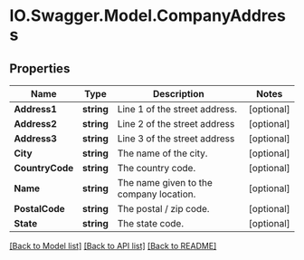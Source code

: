 # IO.Swagger.Model.CompanyAddress
## Properties

Name | Type | Description | Notes
------------ | ------------- | ------------- | -------------
**Address1** | **string** | Line 1 of the street address. | [optional] 
**Address2** | **string** | Line 2 of the street address | [optional] 
**Address3** | **string** | Line 3 of the street address | [optional] 
**City** | **string** | The name of the city. | [optional] 
**CountryCode** | **string** | The country code. | [optional] 
**Name** | **string** | The name given to the company location. | [optional] 
**PostalCode** | **string** | The postal / zip code. | [optional] 
**State** | **string** | The state code. | [optional] 

[[Back to Model list]](../README.md#documentation-for-models) [[Back to API list]](../README.md#documentation-for-api-endpoints) [[Back to README]](../README.md)

